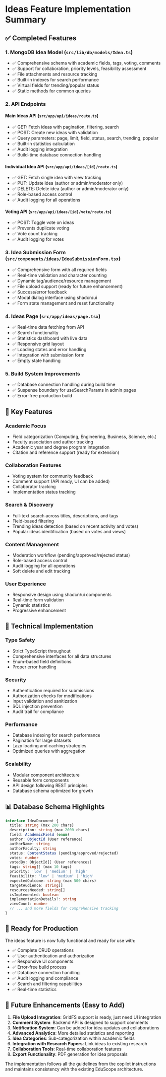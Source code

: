# Ideas Feature Implementation Summary

## ✅ Completed Features

### 1. MongoDB Idea Model (`src/lib/db/models/Idea.ts`)
- ✅ Comprehensive schema with academic fields, tags, voting, comments
- ✅ Support for collaboration, priority levels, feasibility assessment
- ✅ File attachments and resource tracking
- ✅ Built-in indexes for search performance
- ✅ Virtual fields for trending/popular status
- ✅ Static methods for common queries

### 2. API Endpoints

#### Main Ideas API (`src/app/api/ideas/route.ts`)
- ✅ GET: Fetch ideas with pagination, filtering, search
- ✅ POST: Create new ideas with validation
- ✅ Query parameters: page, limit, field, status, search, trending, popular
- ✅ Built-in statistics calculation
- ✅ Audit logging integration
- ✅ Build-time database connection handling

#### Individual Idea API (`src/app/api/ideas/[id]/route.ts`)
- ✅ GET: Fetch single idea with view tracking
- ✅ PUT: Update idea (author or admin/moderator only)
- ✅ DELETE: Delete idea (author or admin/moderator only)
- ✅ Role-based access control
- ✅ Audit logging for all operations

#### Voting API (`src/app/api/ideas/[id]/vote/route.ts`)
- ✅ POST: Toggle vote on ideas
- ✅ Prevents duplicate voting
- ✅ Vote count tracking
- ✅ Audit logging for votes

### 3. Idea Submission Form (`src/components/ideas/IdeaSubmissionForm.tsx`)
- ✅ Comprehensive form with all required fields
- ✅ Real-time validation and character counting
- ✅ Dynamic tag/audience/resource management
- ✅ File upload support (ready for future enhancement)
- ✅ Success/error feedback
- ✅ Modal dialog interface using shadcn/ui
- ✅ Form state management and reset functionality

### 4. Ideas Page (`src/app/ideas/page.tsx`)
- ✅ Real-time data fetching from API
- ✅ Search functionality
- ✅ Statistics dashboard with live data
- ✅ Responsive grid layout
- ✅ Loading states and error handling
- ✅ Integration with submission form
- ✅ Empty state handling

### 5. Build System Improvements
- ✅ Database connection handling during build time
- ✅ Suspense boundary for useSearchParams in admin pages
- ✅ Error-free production build

## 🎯 Key Features

### Academic Focus
- Field categorization (Computing, Engineering, Business, Science, etc.)
- Faculty association and author tracking
- Academic year and degree program integration
- Citation and reference support (ready for extension)

### Collaboration Features
- Voting system for community feedback
- Comment support (API ready, UI can be added)
- Collaborator tracking
- Implementation status tracking

### Search & Discovery
- Full-text search across titles, descriptions, and tags
- Field-based filtering
- Trending ideas detection (based on recent activity and votes)
- Popular ideas identification (based on votes and views)

### Content Management
- Moderation workflow (pending/approved/rejected status)
- Role-based access control
- Audit logging for all operations
- Soft delete and edit tracking

### User Experience
- Responsive design using shadcn/ui components
- Real-time form validation
- Dynamic statistics
- Progressive enhancement

## 🔧 Technical Implementation

### Type Safety
- Strict TypeScript throughout
- Comprehensive interfaces for all data structures
- Enum-based field definitions
- Proper error handling

### Security
- Authentication required for submissions
- Authorization checks for modifications
- Input validation and sanitization
- SQL injection prevention
- Audit trail for compliance

### Performance
- Database indexing for search performance
- Pagination for large datasets
- Lazy loading and caching strategies
- Optimized queries with aggregation

### Scalability
- Modular component architecture
- Reusable form components
- API design following REST principles
- Database schema optimized for growth

## 📊 Database Schema Highlights

```typescript
interface IdeaDocument {
  title: string (max 200 chars)
  description: string (max 2000 chars)
  field: AcademicField (enum)
  author: ObjectId (User reference)
  authorName: string
  authorFaculty: string
  status: ContentStatus (pending/approved/rejected)
  votes: number
  votedBy: ObjectId[] (User references)
  tags: string[] (max 10 tags)
  priority: 'low' | 'medium' | 'high'
  feasibility: 'low' | 'medium' | 'high'
  expectedOutcome: string (max 500 chars)
  targetAudience: string[]
  resourcesNeeded: string[]
  isImplemented: boolean
  implementationDetails?: string
  viewCount: number
  // ... and more fields for comprehensive tracking
}
```

## 🚀 Ready for Production

The ideas feature is now fully functional and ready for use with:
- ✅ Complete CRUD operations
- ✅ User authentication and authorization
- ✅ Responsive UI components
- ✅ Error-free build process
- ✅ Database connection handling
- ✅ Audit logging and compliance
- ✅ Search and filtering capabilities
- ✅ Real-time statistics

## 🔄 Future Enhancements (Easy to Add)

1. **File Upload Integration**: GridFS support is ready, just need UI integration
2. **Comment System**: Backend API is designed to support comments
3. **Notification System**: Can be added for idea updates and collaborations
4. **Advanced Analytics**: More detailed statistics and reporting
5. **Idea Categories**: Sub-categorization within academic fields
6. **Integration with Research Papers**: Link ideas to existing research
7. **Collaboration Tools**: Real-time collaboration features
8. **Export Functionality**: PDF generation for idea proposals

The implementation follows all the guidelines from the copilot instructions and maintains consistency with the existing EduScope architecture.
